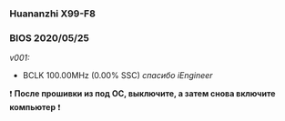 ### Huananzhi X99-F8
### BIOS 2020/05/25
*v001:*
* BCLK 100.00MHz (0.00% SSC) *спасибо iEngineer*

:exclamation: **После прошивки из под ОС, выключите, а затем снова включите компьютер** :exclamation:
